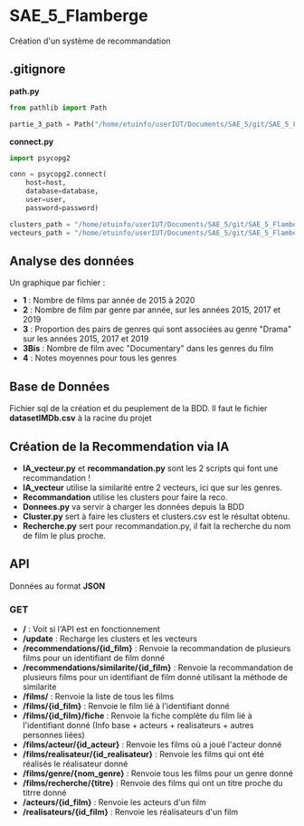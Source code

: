 # SAE_5_Flamberge
Création d'un système de recommandation 

## .gitignore
__path.py__
``` py
from pathlib import Path

partie_3_path = Path("/home/etuinfo/userIUT/Documents/SAE_5/git/SAE_5_Flamberge/Partie_3/").expanduser().resolve()
```

__connect.py__
``` py
import psycopg2

conn = psycopg2.connect(
    host=host,
    database=database,
    user=user,
    password=password)

clusters_path = "/home/etuinfo/userIUT/Documents/SAE_5/git/SAE_5_Flamberge/Partie_3/clusters.csv"
vecteurs_path = "/home/etuinfo/userIUT/Documents/SAE_5/git/SAE_5_Flamberge/Partie_3/vecteurs.json"
```

## Analyse des données 
Un graphique par fichier :
* __1__ : Nombre de films par année de 2015 à 2020
* __2__ : Nombre de film par genre par année, sur les années 2015, 2017 et 2019 
* __3__ : Proportion des pairs de genres qui sont associées au genre "Drama" sur les années 2015, 2017 et 2019
* __3Bis__ : Nombre de film avec "Documentary" dans les genres du film
* __4__ : Notes moyennes pour tous les genres 

## Base de Données
Fichier sql de la création et du peuplement de la BDD. Il faut le fichier __datasetIMDb.csv__ à la racine du projet 

## Création de la Recommendation via IA
* __IA_vecteur.py__ et __recommandation.py__ sont les 2 scripts qui font une recommandation ! 
* __IA_vecteur__ utilise la similarité entre 2 vecteurs, ici que sur les genres. 
* __Recommandation__ utilise les clusters pour faire la reco. 
* __Donnees.py__ va servir à charger les données depuis la BDD 
* __Cluster.py__ sert à faire les clusters et clusters.csv est le résultat obtenu. 
* __Recherche.py__ sert pour recommandation.py, il fait la recherche du nom de film le plus proche. 

## API 
Données au format __JSON__

### GET
* __/__ : Voit si l'API est en fonctionnement 
* __/update__ : Recharge les clusters et les vecteurs
* __/recommendations/{id_film}__ : Renvoie la recommandation de plusieurs films pour un identifiant de film donné
* __/recommendations/similarite/{id_film}__ : Renvoie la recommandation de plusieurs films pour un identifiant de film donné utilisant la méthode de similarite
* __/films/__ : Renvoie la liste de tous les films 
* __/films/{id_film}__ : Renvoie le film lié à l'identifiant donné
* __/films/{id_film}/fiche__ : Renvoie la fiche complète du film lié à l'identifiant donné (Info base + acteurs + realisateurs + autres personnes liées)
* __/films/acteur/{id_acteur}__ : Renvoie les films où a joué l'acteur donné
* __/films/realisateur/{id_realisateur}__ : Renvoie les films qui ont été réalisés le réalisateur donné
* __/films/genre/{nom_genre}__ : Renvoie tous les films pour un genre donné
* __/films/recherche/{titre}__ : Renvoie des films qui ont un titre proche du titrre donné
* __/acteurs/{id_film}__ : Renvoie les acteurs d'un film 
* __/realisateurs/{id_film}__ : Renvoie les réalisateurs d'un film